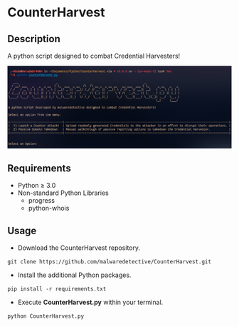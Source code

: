 # CounterHarvest

## Description
A python script designed to combat Credential Harvesters!

![CounterHarvest](screenshots/menu.png)

## Requirements
- Python ≥ 3.0
- Non-standard Python Libraries
  - progress
  - python-whois

## Usage
- Download the CounterHarvest repository.
```
git clone https://github.com/malwaredetective/CounterHarvest.git
```
- Install the additional Python packages.
```
pip install -r requirements.txt
```
- Execute **CounterHarvest.py** within your terminal.
```
python CounterHarvest.py
```
